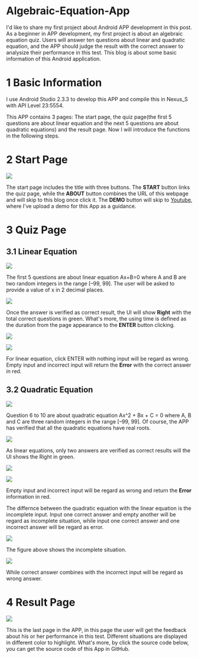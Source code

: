 # Algebraic-Equation-App
I'd like to share my first project about Android APP development in this post. As a beginner in APP development, my first project is about an algebraic equation quiz. Users will answer ten questions about linear and quadratic equation, and the APP should judge the result with the correct answer to analysize their performance in this test. This blog is about some basic information of this Android application.

# 1 Basic Information

I use Android Studio 2.3.3 to develop this APP and compile this in Nexus_S with API Level 23:5554.

This APP contains 3 pages: The start page, the quiz page(the first 5 questions are about linear equation and the next 5 questions are about quadratic equations) and the result page. Now I will introduce the functions in the following steps.

# 2 Start Page

![](http://res.cloudinary.com/dyy3xzfqh/image/upload/v1509790816/Screenshot_1509790753_mlmasn.png)

The start page includes the title with three buttons. The **START** button links the quiz page, while the **ABOUT** button combines the URL of this webpage and will skip to this blog once click it. The **DEMO** button will skip to [Youtube](https://www.youtube.com/watch?v=Qc76Fri1ils&feature=youtu.be), where I've upload a demo for this App as a guidance. 

# 3 Quiz Page

## 3.1 Linear Equation

![](http://res.cloudinary.com/dyy3xzfqh/image/upload/v1509780672/Screenshot_1509780598_equxn3.png)

The first 5 questions are about linear equation Ax+B=0 where A and B are two
random integers in the range [–99, 99]. The user will be asked to provide a
value of x in 2 decimal places. 

![](http://res.cloudinary.com/dyy3xzfqh/image/upload/v1509781313/Screenshot_1509780620_cseqlh.png)

Once the answer is verified as correct result, the UI will show **Right** with the total correct questions in green. What's more, the using time is defined as the duration from the page appearance to the **ENTER** button clicking.

![](http://res.cloudinary.com/dyy3xzfqh/image/upload/v1509781649/Screenshot_1509781502_beirax.png)

![](http://res.cloudinary.com/dyy3xzfqh/image/upload/v1509781651/Screenshot_1509781512_i0shqx.png)

For linear equation, click ENTER with nothing input will be regard as wrong. Empty input and incorrect input will return the **Error** with the correct answer in red. 

## 3.2 Quadratic Equation

![](http://res.cloudinary.com/dyy3xzfqh/image/upload/v1509782154/Screenshot_1509781905_pdztr9.png)

Question 6 to 10 are about quadratic equation Ax^2 + Bx + C = 0 where A, B and
C are three random integers in the range [–99, 99]. Of course, the APP has verified that all the quadratic equations have real roots.

![](http://res.cloudinary.com/dyy3xzfqh/image/upload/v1509782343/Screenshot_1509781990_eyel8r.png)

As linear equations, only two answers are verified as correct results will the UI shows the Right in green.

![](http://res.cloudinary.com/dyy3xzfqh/image/upload/v1509782468/Screenshot_1509781935_q8fisw.png)

![](http://res.cloudinary.com/dyy3xzfqh/image/upload/v1509782571/Screenshot_1509782066_h3sgym.png)

Empty input and incorrect input will be regard as wrong and return the **Error** information in red.

The differnce between the quadratic equation with the linear equation is the incomplete input. Input one correct answer and empty another will be regard as incomplete situation, while input one correct answer and one incorrect answer will be regard as error.

![](http://res.cloudinary.com/dyy3xzfqh/image/upload/v1509782840/Screenshot_1509782025_nt0i4s.png)

The figure above shows the incomplete situation.

![](http://res.cloudinary.com/dyy3xzfqh/image/upload/v1509782895/Screenshot_1509782046_n0oghy.png) 

While correct answer combines with the incorrect input will be regard as wrong answer.

# 4 Result Page

![](http://res.cloudinary.com/dyy3xzfqh/image/upload/v1509861194/Screenshot_1509860680_gh6ddq.png)

This is the last page in the APP, in this page the user will get the feedback about his or her performance in this test. Different situations are displayed in different color to highlight. What's more, by click the source code below, you can get the source code of this App in GitHub.
